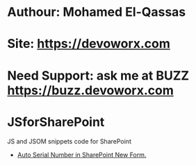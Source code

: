 # Authour: Mohamed El-Qassas
# Site: https://devoworx.com
# Need Support: ask me at BUZZ https://buzz.devoworx.com
# JSforSharePoint
JS and JSOM snippets code for SharePoint
- [Auto Serial Number in SharePoint New Form.](https://spgeeks.devoworx.com/auto-serial-number-new-form-sharepoint/)
